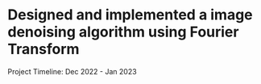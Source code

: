 # Designed and implemented a image denoising algorithm using Fourier Transform
Project Timeline: Dec 2022 - Jan 2023
